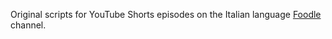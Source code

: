 Original scripts for YouTube Shorts episodes on the Italian language [Foodle](https://www.youtube.com/@foodleIT) channel. 


